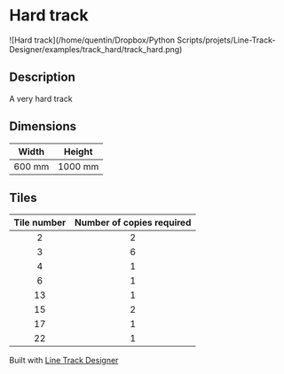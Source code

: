 # Hard track

![Hard track](/home/quentin/Dropbox/Python Scripts/projets/Line-Track-Designer/examples/track_hard/track_hard.png)

## Description

A very hard track

## Dimensions
Width | Height
:---: | :---:
600 mm | 1000 mm

## Tiles
Tile number | Number of copies required
:---: | :---:
2 | 2
3 | 6
4 | 1
6 | 1
13 | 1
15 | 2
17 | 1
22 | 1

Built with [Line Track Designer](https://github.com/Quentin18/Line-Track-Designer)
